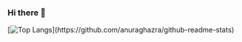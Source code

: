 ### Hi there 👋

<!--
**Mimea005/Mimea005** is a ✨ _special_ ✨ repository because its `README.md` (this file) appears on your GitHub profile.

Here are some ideas to get you started:

- 🔭 I’m currently working on ...
- 🌱 I’m currently learning ...
- 👯 I’m looking to collaborate on ...
- 🤔 I’m looking for help with ...
- 💬 Ask me about ...
- 📫 How to reach me: ...
- 😄 Pronouns: ...
- ⚡ Fun fact: ...
-->

[![Top Langs]([https://github-readme-stats.vercel.app](https://github-readme-stats-j5683nwq2-mimea005.vercel.app)/api/top-langs/?username=Mimea005&layout=compact)](https://github.com/anuraghazra/github-readme-stats)
